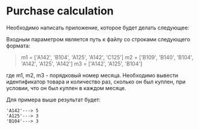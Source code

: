 # Purchase calculation
Необходимо написать приложение, которое будет делать следующее:

Входным параметром является путь к файлу со строками следующего формата:

> m1 = ['A142', 'B104', 'A125', 'A142', 'C125']
> m2 = ['B109', 'B140', 'B104', 'A142', 'A125', 'A142']
> m3 = ['A142', 'A125', 'B104']

где m1, m2, m3 - порядковый номер месяца.
Необходимо вывести идентификатор товара и количество раз, сколько он был куплен, при условии, что он был куплен в каждом месяце.

Для примера выше результат будет:

```
'A142'---> 5
'A125'---> 3
'B104'---> 3
```
